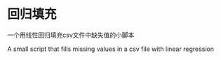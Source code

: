 # 回归填充
一个用线性回归填充csv文件中缺失值的小脚本

A small script that fills missing values in a csv file with linear regression
